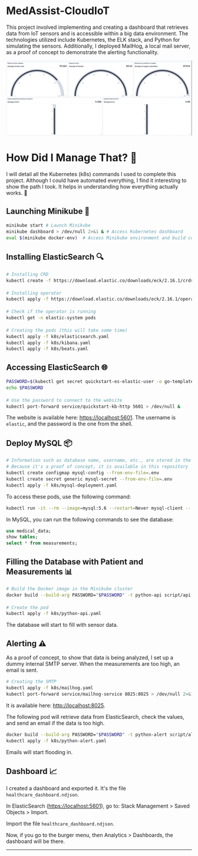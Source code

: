 # MedAssist-CloudIoT 

This project involved implementing and creating a dashboard that retrieves data from IoT sensors and is accessible within a big data environment. The technologies utilized include Kubernetes, the ELK stack, and Python for simulating the sensors. Additionally, I deployed MailHog, a local mail server, as a proof of concept to demonstrate the alerting functionality.

![Dashboard Screenshot](./img/dashboard.png)

# How Did I Manage That? 🤔

I will detail all the Kubernetes (k8s) commands I used to complete this project. Although I could have automated everything, I find it interesting to show the path I took. It helps in understanding how everything actually works. 🚀

## Launching Minikube 🚀

```sh
minikube start # Launch Minikube
minikube dashboard > /dev/null 2>&1 & # Access Kubernetes dashboard
eval $(minikube docker-env)  # Access Minikube environment and build container
```

## Installing ElasticSearch 🔍

```sh
# Installing CRD
kubectl create -f https://download.elastic.co/downloads/eck/2.16.1/crds.yaml

# Installing operator
kubectl apply -f https://download.elastic.co/downloads/eck/2.16.1/operator.yaml

# Check if the operator is running
kubectl get -n elastic-system pods

# Creating the pods (this will take some time)
kubectl apply -f k8s/elasticsearch.yaml
kubectl apply -f k8s/kibana.yaml
kubectl apply -f k8s/beats.yaml
```

## Accessing ElasticSearch 🌐

```sh
PASSWORD=$(kubectl get secret quickstart-es-elastic-user -o go-template='{{.data.elastic | base64decode}}')
echo $PASSWORD

# Use the password to connect to the website
kubectl port-forward service/quickstart-kb-http 5601 > /dev/null &
```

The website is available here: [https://localhost:5601](https://localhost:5601). The username is `elastic`, and the password is the one from the shell.

## Deploy MySQL 📦

```sh
# Information such as database name, username, etc., are stored in the .env file
# Because it's a proof of concept, it is available in this repository
kubectl create configmap mysql-config --from-env-file=.env
kubectl create secret generic mysql-secret --from-env-file=.env
kubectl apply -f k8s/mysql-deployment.yaml
```

To access these pods, use the following command:

```sh
kubectl run -it --rm --image=mysql:5.6 --restart=Never mysql-client -- mysql -h mysql -ppassword
```

In MySQL, you can run the following commands to see the database:

```sql
use medical_data;
show tables;
select * from measurements;
```

## Filling the Database with Patient and Measurements 📊

```sh
# Build the Docker image in the Minikube cluster
docker build --build-arg PASSWORD="$PASSWORD" -t python-api script/api

# Create the pod
kubectl apply -f k8s/python-api.yaml
```

The database will start to fill with sensor data.

## Alerting ⚠️

As a proof of concept, to show that data is being analyzed, I set up a dummy internal SMTP server. When the measurements are too high, an email is sent.

```sh
# Creating the SMTP
kubectl apply -f k8s/mailhog.yaml
kubectl port-forward service/mailhog-service 8025:8025 > /dev/null 2>&1 &
```

It is available here: [http://localhost:8025](http://localhost:8025).

The following pod will retrieve data from ElasticSearch, check the values, and send an email if the data is too high.

```sh
docker build --build-arg PASSWORD="$PASSWORD" -t python-alert script/alert
kubectl apply -f k8s/python-alert.yaml
```

Emails will start flooding in.

## Dashboard 📈

I created a dashboard and exported it. It's the file `healthcare_dashboard.ndjson`.

In ElasticSearch ([https://localhost:5601](https://localhost:5601)), go to: Stack Management > Saved Objects > Import.

Import the file `healthcare_dashboard.ndjson`.

Now, if you go to the burger menu, then Analytics > Dashboards, the dashboard will be there.

---